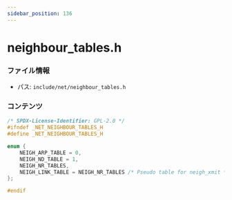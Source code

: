 ```yaml
---
sidebar_position: 136
---
```

# neighbour_tables.h

### ファイル情報

- パス: `include/net/neighbour_tables.h`

### コンテンツ

```h
/* SPDX-License-Identifier: GPL-2.0 */
#ifndef _NET_NEIGHBOUR_TABLES_H
#define _NET_NEIGHBOUR_TABLES_H

enum {
	NEIGH_ARP_TABLE = 0,
	NEIGH_ND_TABLE = 1,
	NEIGH_NR_TABLES,
	NEIGH_LINK_TABLE = NEIGH_NR_TABLES /* Pseudo table for neigh_xmit */
};

#endif

```
